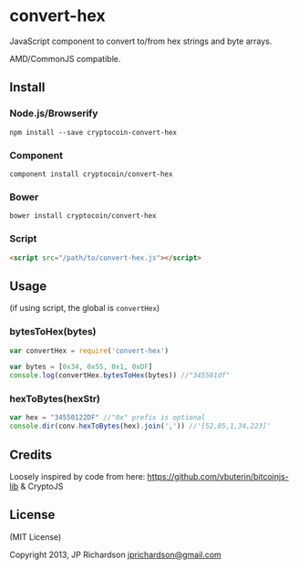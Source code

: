 convert-hex
===========

JavaScript component to convert to/from hex strings and byte arrays.

AMD/CommonJS compatible.


Install
-------

### Node.js/Browserify

    npm install --save cryptocoin-convert-hex


### Component

    component install cryptocoin/convert-hex


### Bower

    bower install cryptocoin/convert-hex


### Script

```html
<script src="/path/to/convert-hex.js"></script>
```


Usage
-----

(if using script, the global is `convertHex`)

### bytesToHex(bytes)

```js
var convertHex = require('convert-hex')

var bytes = [0x34, 0x55, 0x1, 0xDF]
console.log(convertHex.bytesToHex(bytes)) //"345501df"
```


### hexToBytes(hexStr)

```js
var hex = "34550122DF" //"0x" prefix is optional
console.dir(conv.hexToBytes(hex).join(',')) //'[52,85,1,34,223]'
```

Credits
-------

Loosely inspired by code from here: https://github.com/vbuterin/bitcoinjs-lib & CryptoJS


License
-------

(MIT License)

Copyright 2013, JP Richardson  <jprichardson@gmail.com>
